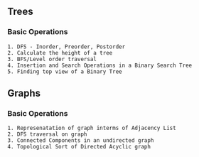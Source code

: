 ## Trees
### Basic Operations
    1. DFS - Inorder, Preorder, Postorder
    2. Calculate the height of a tree
	3. BFS/Level order traversal
	4. Insertion and Search Operations in a Binary Search Tree
	5. Finding top view of a Binary Tree


## Graphs
### Basic Operations
	1. Represenatation of graph interms of Adjacency List
	2. DFS traversal on graph
	3. Connected Components in an undirected graph
	4. Topological Sort of Directed Acyclic graph
